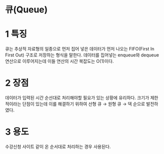 큐(Queue)
=====

1 특징
======
큐는 추상적 자료형의 일종으로 먼저 집어 넣은 데이터가 먼저 나오는 FIFO(First In First Out) 구조로 저장하는 형식을 말한다.
데이터를 집어넣는 enqueue와 dequeue 연산으로 이루어지는데 이들 연산의 시간 복잡도는 O(1)이다.

2 장점
======
데이터가 입력된 시간 순선대로 처리해야할 필요가 있는 상황에 유리하다.
크기가 제한적이라는 단점이 있는데 이를 해결하기 위하여
선형 큐 → 원형 큐 → 덱 순으로 발전하였다.

3 용도
=====
수강신청 사이트 같이 온 순서대로 처리하는 경우 사용된다.
